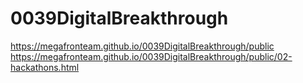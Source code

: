 # 0039DigitalBreakthrough

<https://megafronteam.github.io/0039DigitalBreakthrough/public>
<https://megafronteam.github.io/0039DigitalBreakthrough/public/02-hackathons.html>
